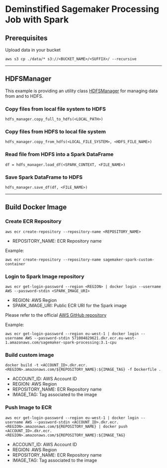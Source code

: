 # Deminstified Sagemaker Processing Job with Spark

## Prerequisites

Upload data in your bucket

```
aws s3 cp ./data/* s3://<BUCKET_NAME>/<SUFFIX>/ --recursive
```

---

## HDFSManager

This example is providing an utility class [HDFSManager](./code/services/HDFSManager.py) for managing data from and to HDFS.

### Copy files from local file system to HDFS

```
hdfs_manager.copy_full_to_hdfs(<LOCAL_PATH>)
```

### Copy files from HDFS to local file system

```
hdfs_manager.copy_from_hdfs(<LOCAL_FILE_SYSTEM>, <HDFS_FILE_NAME>)
```

### Read file from HDFS into a Spark DataFrame

```
df = hdfs_manager.load_df(<SPARK_CONTEXT, <FILE_NAME>)
```

### Save Spark DataFrame to HDFS

```
hdfs_manager.save_df(df, <FILE_NAME>)
```

---

## Build Docker Image

### Create ECR Repository

```
aws ecr create-repository --repository-name <REPOSITORY_NAME>
```

* REPOSITORY_NAME: ECR Repository name

Example:

```
aws ecr create-repository --repository-name sagemaker-spark-custom-container
```

### Login to Spark Image repository

```
aws ecr get-login-password --region <REGION> | docker login --username AWS --password-stdin <SPARK_IMAGE_URI>
```

* REGION: AWS Region
* SPARK_IMAGE_URI: Public ECR URI for the Spark image

Please refer to the official [AWS GitHub repository](https://github.com/aws/sagemaker-spark-container/blob/master/available_images.md)

Example:

```
aws ecr get-login-password --region eu-west-1 | docker login --username AWS --password-stdin 571004829621.dkr.ecr.eu-west-1.amazonaws.com/sagemaker-spark-processing:3.1-cpu
```

### Build custom image

```
docker build -t <ACCOUNT_ID>.dkr.ecr.<REGION>.amazonaws.com/${REPOSITORY_NAME}:${IMAGE_TAG} -f Dockerfile .
```

* ACCOUNT_ID: AWS Account ID
* REGION: AWS Region
* REPOSITORY_NAME: ECR Repository name
* IMAGE_TAG: Tag associated to the image

### Push Image to ECR

```
aws ecr get-login-password --region eu-west-1 | docker login --username AWS --password-stdin <ACCOUNT_ID>.dkr.ecr.<REGION>.amazonaws.com/${REPOSITORY_NAME} | docker push <ACCOUNT_ID>.dkr.ecr.<REGION>.amazonaws.com/${REPOSITORY_NAME}:${IMAGE_TAG}
```

* ACCOUNT_ID: AWS Account ID
* REGION: AWS Region
* REPOSITORY_NAME: ECR Repository name
* IMAGE_TAG: Tag associated to the image

